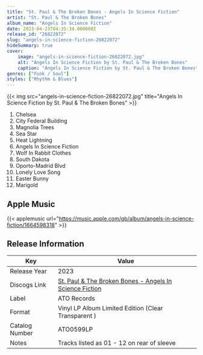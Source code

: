 ```yaml
---
title: "St. Paul & The Broken Bones - Angels In Science Fiction"
artist: "St. Paul & The Broken Bones"
album_name: "Angels In Science Fiction"
date: 2023-04-23T04:35:34.000000Z
release_id: "26822072"
slug: "angels-in-science-fiction-26822072"
hideSummary: true
cover:
    image: "angels-in-science-fiction-26822072.jpg"
    alt: "Angels In Science Fiction by St. Paul & The Broken Bones"
    caption: "Angels In Science Fiction by St. Paul & The Broken Bones"
genres: ["Funk / Soul"]
styles: ["Rhythm & Blues"]
---
```


{{< img src="angels-in-science-fiction-26822072.jpg" title="Angels In Science Fiction by St. Paul & The Broken Bones" >}}

<!-- section break -->

1. Chelsea
2. City Federal Building
3. Magnolia Trees
4. Sea Star
5. Heat Lightning
6. Angels In Science Fiction
7. Wolf In Rabbit Clothes
8. South Dakota
9. Oporto-Madrid Blvd
10. Lonely Love Song
11. Easter Bunny
12. Marigold

<!-- section break -->




## Apple Music
{{< applemusic url="https://music.apple.com/gb/album/angels-in-science-fiction/1664598318" >}}






## Release Information
|  Key           | Value                                                |
| ---------------| ---------------------------------------------------- |
| Release Year   | 2023                                   |
| Discogs Link   | [St. Paul & The Broken Bones - Angels In Science Fiction](https://www.discogs.com/release/26822072-St-Paul-The-Broken-Bones-Angels-In-Science-Fiction) |
| Label          | ATO Records |
| Format         | Vinyl LP Album Limited Edition (Clear Transparent ) |
| Catalog Number | ATO0599LP |
| Notes | Tracks listed as 01 - 12 on rear of sleeve   |